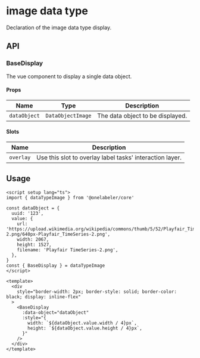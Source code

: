 # image data type

Declaration of the image data type display.

## API

### BaseDisplay

The vue component to display a single data object.

#### Props

| Name         | Type              | Description                      |
| ------------ | ----------------- | -------------------------------- |
| `dataObject` | `DataObjectImage` | The data object to be displayed. |

#### Slots

| Name      | Description                                              |
| --------- | -------------------------------------------------------- |
| `overlay` | Use this slot to overlay label tasks' interaction layer. |

## Usage

```vue
<script setup lang="ts">
import { dataTypeImage } from '@onelabeler/core'

const dataObject = {
  uuid: '123',
  value: {
    url: 'https://upload.wikimedia.org/wikipedia/commons/thumb/5/52/Playfair_TimeSeries-2.png/640px-Playfair_TimeSeries-2.png',
    width: 2067,
    height: 1527,
    filename: 'Playfair TimeSeries-2.png',
  },
}
const { BaseDisplay } = dataTypeImage
</script>

<template>
  <div
    style="border-width: 2px; border-style: solid; border-color: black; display: inline-flex"
  >
    <BaseDisplay
      :data-object="dataObject"
      :style="{
        width: `${dataObject.value.width / 4}px`,
        height: `${dataObject.value.height / 4}px`,
      }"
    />
  </div>
</template>
```

